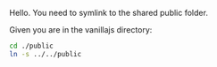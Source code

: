 
Hello. You need to symlink to the shared public folder.

Given you are in the vanillajs directory:
```bash
cd ./public
ln -s ../../public
```